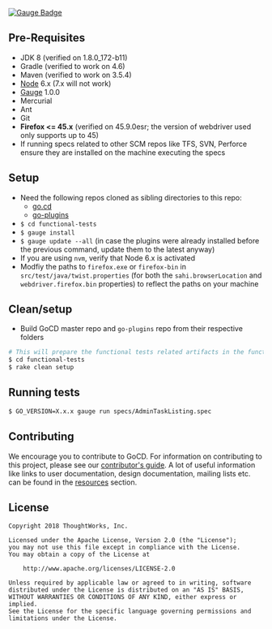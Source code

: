 [![Gauge
Badge](https://cdn.rawgit.com/getgauge/getgauge.github.io/master/Gauge_Badge.svg)](https://getgauge.io)

## Pre-Requisites
* JDK 8 (verified on 1.8.0_172-b11)
* Gradle (verified to work on 4.6)
* Maven (verified to work on 3.5.4)
* [Node](https://nodejs.org/en/) 6.x (7.x will not work)
* [Gauge](https://getgauge.io) 1.0.0
* Mercurial
* Ant
* Git
* **Firefox <= 45.x** (verified on 45.9.0esr; the version of webdriver used only supports up to 45)
* If running specs related to other SCM repos like TFS, SVN, Perforce ensure they are installed on the machine executing the specs

## Setup
* Need the following repos cloned as sibling directories to this repo:
    * [go.cd](https://github.com/gocd/gocd)
    * [go-plugins](https://github.com/gocd/go-plugins)
* ```$ cd functional-tests```
* ```$ gauge install```
* ```$ gauge update --all``` (in case the plugins were already installed before the previous command, update them to the latest anyway)
* If you are using `nvm`, verify that Node 6.x is activated
* Modfiy the paths to `firefox.exe` or `firefox-bin` in `src/test/java/twist.properties` (for both the `sahi.browserLocation` and `webdriver.firefox.bin` properties) to reflect the paths on your machine

## Clean/setup
* Build GoCD master repo and `go-plugins` repo from their respective folders
```bash
# This will prepare the functional tests related artifacts in the functional tests folder
$ cd functional-tests
$ rake clean setup
```
## Running tests

```bash
$ GO_VERSION=X.x.x gauge run specs/AdminTaskListing.spec
```

## Contributing

We encourage you to contribute to GoCD. For information on contributing to this project, please see our [contributor's guide](https://www.gocd.org/contribute).
A lot of useful information like links to user documentation, design documentation, mailing lists etc. can be found in the [resources](https://www.gocd.org/community/resources.html) section.


## License

```plain
Copyright 2018 ThoughtWorks, Inc.

Licensed under the Apache License, Version 2.0 (the "License");
you may not use this file except in compliance with the License.
You may obtain a copy of the License at

    http://www.apache.org/licenses/LICENSE-2.0

Unless required by applicable law or agreed to in writing, software
distributed under the License is distributed on an "AS IS" BASIS,
WITHOUT WARRANTIES OR CONDITIONS OF ANY KIND, either express or implied.
See the License for the specific language governing permissions and
limitations under the License.
```
